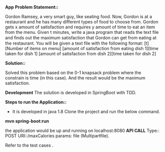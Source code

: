 **App**
**Problem Statement::**

 Gordon Ramsey, a very smart guy, like seating food. Now, Gordon is at a restaurant and he has many different types of food to choose from. Gordon gets x amount of satisfaction and requires y amount of time to eat an item from the menu. Given t minutes, write a java program that reads the text file and ﬁnds out the maximum satisfaction that Gordon can get from eating at the restaurant. You will be given a text file with the following format:
 [t][Number of items on menu]
[amount of satisfaction from eating dish 1][time taken for dish 1]
[amount of satisfaction from dish 2][time taken for dish 2]


**Solution::**

Solved this problem based on the 0-1 knapsack problem where the constrain is time (in this case). And the result would be the maximum satisfaction.


**Development**
The solution is developed in  SpringBoot with TDD.

**Steps to run the Application::**

 - It is developed in java 1.8 Clone the project and run the below
   command.

**mvn spring-boot:run**

the application would be up and running on localhost:8080
**API CALL**
Type:: POST
URI::/maxCalories
params: file (Multipartfile).

Refer to the test cases .


